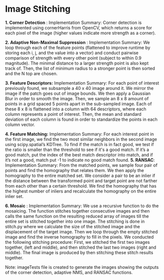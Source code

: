 # Image Stitching

**1. Corner Detection** ​​:
    Implementation Summary: Corner detection is implemented using cornerHarris from OpenCV, which
    returns a score for each pixel of the image (higher values indicate more strength as a corner).

**2. Adaptive Non-Maximal Suppression** ​​:
    Implementation Summary: We loop through each of the feature points (flattened to improve runtime by
    storing each i, j, and the value into a vector) and conduct pairwise comparison of strength with every
    other point (subject to within 0.9 magnitude). The minimal distance to a larger strength point is also kept
    track of. Then, the list of minimum radius to a stronger point is then sorted and the N top are chosen.



**3. Feature Descriptors:**
    Implementation Summary: For each point of interest previously found, we subsample a 40 x 40 image
    around it. We mirror the image if the patch goes out of image bounds. We then apply a Gaussian Blur in
    order to smooth the image. Then, we sample an 8 x 8 amount of points in a grid spaced 5 points apart in
    the sub-sampled image. Each of these 8 x 8 is flattened into a column with 64 descriptors, where each
    column represents a point of interest. Then, the mean and standard deviation of each column is found in
    order to standardize the points in each column vector.

**4. Feature Matching:**
    Implementation Summary: For each interest point in the first image, we find the two most similar
    neighbors in the second image using scipy.spatial’s KDTree. To find if the match is in fact good, we test
    if the ratio is smaller than the threshold to see if it's a good match. If it’s a good match, put the index of
    the best match descriptor into match, and if it’s not a good, match put -1 to indicate no good match
    found.
**5. RANSAC** ​​:
    Implementation Summary: From the matched points, we sample four pair of points and find the
    homography that relates them. We then apply the homography to the entire matched set. We consider a
    pair to be an inlier if the distance between the transformed point and target point are not farther from
    each other than a certain threshold. We find the homography that has the highest number of inliers and
    recalculate the homography on the entire inlier set.


**6. Mosaic** ​​:
    Implementation Summary: We use a recursive function to do the mosaicing. The function stitches
    together consecutive images and then calls the same function on the resulting reduced array of images
    till the entire set is stitched together into one image. The stitching is done in stitch.py where we
    calculate the size of the stitched image and the displacement of the target image. Then we loop through
    the empty stitched image and find the inverse homography to fill in the pixels.
We conducted the following stitching procedure:
First, we stitched the first two images together, (left and middle), and then stitched the last two images (right and
middle). The final image is produced by then stitching these stitch results together. 

Note: imageTests file is created to generate the images showing the outputs of the corner detection, adaptive
NMS, and RANSAC functions.



